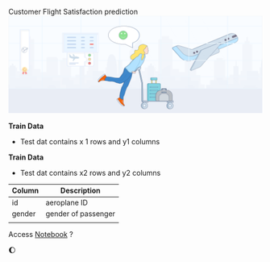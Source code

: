 Customer Flight Satisfaction prediction
![enter image description here](https://github.com/Naveen0572/Customer-Flight-Satisfaction-prediction/blob/main/Airline%20satisfaction%20Image1.png?raw=true)

**Train Data**

 - Test dat contains x 1 rows and y1 columns

**Train Data**

 - Test dat contains x2 rows and y2 columns

|Column|Description  |
|--|--|
| id | aeroplane ID |
| gender| gender of passenger  |
|  |  |

Access [Notebook](https://github.com/Naveen0572/Customer-Flight-Satisfaction-prediction/blob/main/Airline%20satisfaction%20Image1.png) ?

:moon:

